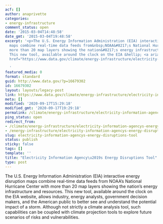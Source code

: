```yaml
---
acf: []
author: anaprivette
categories:
- energy-infrastructure
comment_status: open
date: '2015-03-04T14:48:58'
date_gmt: '2015-03-04T19:48:58'
excerpt: '<p>The U.S. Energy Information Administration (EIA) interactive energy disruption
  maps combine real-time data feeds from&nbsp;NOAA&#8217;s National Hurricane Center&nbsp;with
  more than 20 map layers showing the nation&#8217;s energy infrastructure and resources.
  This new tool, available around the clock on the EIA &hellip; <a aria-describedby="post-title-16679302"
  href="https://www.data.gov/climate/energy-infrastructure/electricity-information-agencys-energy-disruptions-tool/">Continued</a></p>

  '
featured_media: 0
format: standard
guid: http://www.data.gov/?p=16679302
id: 16679302
layout: layouts/legacy-post
link: https://www.data.gov/climate/energy-infrastructure/electricity-information-agencys-energy-disruptions-tool/
meta: []
modified: '2020-09-17T15:29:18'
modified_gmt: '2020-09-17T19:29:18'
permalink: /climate/energy-infrastructure/electricity-information-agencys-energy-disruptions-tool/
ping_status: open
redirect_from:
- /climate/energy-infrastructure/electricity-information-agencys-energy-disruptions-tool/
- /energy-infrastructure/electricity-information-agencys-energy-disruptions-tool/
slug: electricity-information-agencys-energy-disruptions-tool
status: publish
sticky: false
tags: []
template: ''
title: "Electricity Information Agency\u2019s Energy Disruptions Tool"
type: post
---
```

The U.S. Energy Information Administration (EIA) interactive energy disruption maps combine real-time data feeds from NOAA’s National Hurricane Center with more than 20 map layers showing the nation’s energy infrastructure and resources. This new tool, available around the clock on the EIA website, allows industry, energy analysts, government decision makers, and the American public to better see and understand the potential impact of a storm. Although not strictly a climate analysis tool, such capabilities can be coupled with climate projection tools to explore future scenarios of risks and vulnerabilities.


